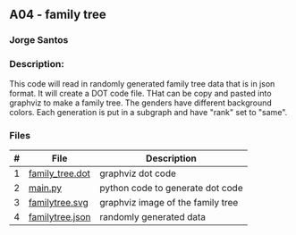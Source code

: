 ## A04 - family tree
### Jorge Santos
### Description:

This code will read in randomly generated family tree data that is in json format. It will create
a DOT code file. THat can be copy and pasted into graphviz to make a family tree. The genders have different background colors.
Each generation is put in a subgraph and have "rank" set to "same". 



### Files

|   #   | File            | Description                                        |
| :---: | --------------- | -------------------------------------------------- |
|   1   | [family_tree.dot](https://github.com/jorcsan/4883-SoftwareTools-Santos/blob/main/Assignments/A04/family_tree.dot)| graphviz dot code     |
|   2   |  [main.py](https://github.com/jorcsan/4883-SoftwareTools-Santos/blob/main/Assignments/A04/main-2.py) | python code to generate dot code    |
|   3   |  [familytree.svg](https://github.com/jorcsan/4883-SoftwareTools-Santos/blob/main/Assignments/A01/graphviz.svg) | graphviz image of the family tree    |
|   4   |  [familytree.json](https://github.com/jorcsan/4883-SoftwareTools-Santos/blob/main/Assignments/A01/graphviz.svg) | randomly generated data    |

